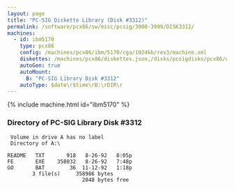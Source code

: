 ```yaml
---
layout: page
title: "PC-SIG Diskette Library (Disk #3312)"
permalink: /software/pcx86/sw/misc/pcsig/3000-3999/DISK3312/
machines:
  - id: ibm5170
    type: pcx86
    config: /machines/pcx86/ibm/5170/cga/1024kb/rev3/machine.xml
    diskettes: /machines/pcx86/diskettes.json,/disks/pcsigdisks/pcx86/diskettes.json
    autoGen: true
    autoMount:
      B: "PC-SIG Library Disk #3312"
    autoType: $date\r$time\rB:\rDIR\r
---
```


{% include machine.html id="ibm5170" %}

### Directory of PC-SIG Library Disk #3312

     Volume in drive A has no label
     Directory of A:\

    README   TXT       918   8-26-92   8:05p
    FE       EXE    358032   8-26-92   7:48p
    GO       BAT        36  11-12-92   1:18p
            3 file(s)     358986 bytes
                            2048 bytes free
